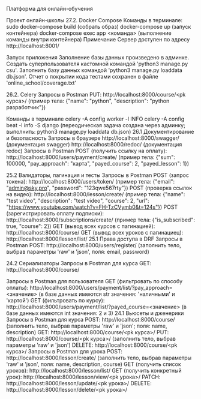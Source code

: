 Платформа для онлайн-обучения

Проект онлайн-школы
27.2. Docker Compose
Команды в терминале:
sudo docker-compose build (собрать образ)
docker-compose up (запуск контейнера)
docker-compose exec app <команда> (выполнение команды внутри контейнера)
Примечание
Сервер доступен по адресу http://localhost:8001/

Запуск приложения
Заполнение базы данных произведено в админке. Создать суперпользователя кастомной командой 'python3 manage.py csu'. Заполнить базу данных командой 'python3 manage.py loaddata db.json'. Отчет о покрытии кода тестами сохранен в файле 'online_school/coverage.txt'

26.2. Celery
Запросы в Postman
PUT: http://localhost:8000/course/<pk курса>/ (пример тела: {"name": "python", "description": "python разработчик"})

Команды в терминале
celery -A config worker -l INFO
celery -A config beat -l info -S django (переодическая задача создана через админку; выполнить: python3 manage.py loaddata db.json)
26.1 Документирование и безопасность
Запросы в браузере
http://localhost:8000/swagger/ (документация swagger)
http://localhost:8000/redoc/ (документация redoc)
Запросы в Postman
POST (получить ссылку на оплату): http://localhost:8000/users/payment/create/ (пример тела: {"sum": 100000, "pay_approach": "карта", "payed_course": 2, "payed_lesson": 1})

25.2 Валидаторы, пагинация и тесты
Запросы в Postman
POST (запрос токена): http://localhost:8000/users/token/ (пример тела: {"email": "admin@sky.pro", "password": "123qwe567rty"})
POST (проверка ссылок на видео): http://localhost:8000/lesson/create/ (пример тела: {"name": "test video", "description": "test video", "course": 2, "url": "https://www.youtube.com/watch?v=FH-TzCVymb0&t=124s"})
POST (зарегистрировать оплату подписки): http://localhost:8000/subscriptions/create/ (пример тела: {"is_subscribed": true, "course": 2})
GET (вывод всех курсов с пагинацией): http://localhost:8000/course/
GET (вывод всех уроков с пагинациец): http://localhost:8000/lesson/list/
25.1 Права доступа в DRF
Запросы в Postman
POST: http://localhost:8000/users/register/ (заполнить тело, выбрав параметры 'raw' и 'json', поля: email, password)

24.2 Сериализаторы
Запросы в Postman для курса
GET: http://localhost:8000/course/

Запросы в Postman для пользователя
GET (фильтровать по способу оплаты): http://localhost:8000/users/payment/list/?pay_approach=<значение> (в базе данных имеются str значения: 'наличными' и 'картой')
GET (фильтровать по курсу): http://localhost:8000/users/payment/list/?payed_course=<значение> (в базе данных имеются int значения: 2 и 3)
24.1 Вьюсеты и дженерики
Запросы в Postman для курса
POST: http://localhost:8000/course/ (заполнить тело, выбрав параметры 'raw' и 'json'; поля: name, description)
GET: http://localhost:8000/course/<pk курса>/
PUT: http://localhost:8000/course/<pk курса>/ (заполнить тело, выбрав параметры 'raw' и 'json')
DELETE: http://localhost:8000/course/<pk курса>/
Запросы в Postman для урока
POST: http://localhost:8000/lesson/create/ (заполнить тело, выбрав параметры 'raw' и 'json', поля: name, description, course)
GET (получить список уроков): http://localhost:8000/lesson/list/
GET (получить конкретный урок): http://localhost:8000/lesson/view/<pk урока>/
PATCH: http://localhost:8000/lesson/update/<pk урока>/
DELETE: http://localhost:8000/lesson/delete/<pk урока>/
